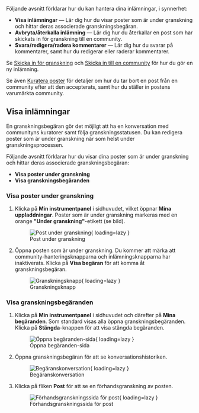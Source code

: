 Följande avsnitt förklarar hur du kan hantera dina inlämningar, i synnerhet:

- **Visa inlämningar** — Lär dig hur du visar poster som är under granskning och hittar deras associerade granskningsbegäran.
- **Avbryta/återkalla inlämning** — Lär dig hur du återkallar en post som har skickats in för granskning till en community.
- **Svara/redigera/radera kommentarer** — Lär dig hur du svarar på kommentarer, samt hur du redigerar eller raderar kommentarer.

Se [Skicka in för granskning](./submit_for_review.md) och [Skicka in till en community](./submit_to_community.md) för hur du gör en ny inlämning.

Se även [Kuratera poster](../communities/curate_records.md) för detaljer om hur du tar bort en post från en community efter att den accepterats, samt hur du ställer in postens varumärkta community.

## Visa inlämningar

En granskningsbegäran gör det möjligt att ha en konversation med communityns kuratorer samt följa granskningsstatusen. Du kan redigera poster som är under granskning när som helst under granskningsprocessen.

Följande avsnitt förklarar hur du visar dina poster som är under granskning och hittar deras associerade granskningsbegäran:

- **Visa poster under granskning**
- **Visa granskningsbegäranden**

### Visa poster under granskning

1. Klicka på **Min instrumentpanel** i sidhuvudet, vilket öppnar **Mina uppladdningar**. Poster som är under granskning markeras med en orange **"Under granskning"**-etikett (se bild).
        <figure markdown="span">
        ![Post under granskning](assets/images/share_inreview_records.jpg){ loading=lazy }
        <figcaption>Post under granskning</figcaption>
        </figure>

2. Öppna posten som är under granskning. Du kommer att märka att community-hanteringsknapparna och inlämningsknapparna har inaktiverats. Klicka på **Visa begäran** för att komma åt granskningsbegäran.
        <figure markdown="span">
        ![Granskningsknapp](assets/images/share_review_button.jpg){ loading=lazy }
        <figcaption>Granskningsknapp</figcaption>
        </figure>

### Visa granskningsbegäranden

1. Klicka på **Min instrumentpanel** i sidhuvudet och därefter på **Mina begäranden**. Som standard visas alla öppna granskningsbegäranden. Klicka på **Stängda**-knappen för att visa stängda begäranden.
        <figure markdown="span">
        ![Öppna begäranden-sida](assets/images/share_open_requests_page.jpg){ loading=lazy }
        <figcaption>Öppna begäranden-sida</figcaption>
        </figure>
2. Öppna granskningsbegäran för att se konversationshistoriken.
        <figure markdown="span">
        ![Begäranskonversation](assets/images/share_request_conversation.jpg){ loading=lazy }
        <figcaption>Begäranskonversation</figcaption>
        </figure>
3. Klicka på fliken **Post** för att se en förhandsgranskning av posten.
        <figure markdown="span">
        ![Förhandsgranskningssida för post](assets/images/share_preview_page.jpg){ loading=lazy }
        <figcaption>Förhandsgranskningssida för post</figcaption>
        </figure>
